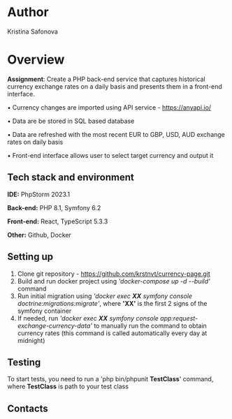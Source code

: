 # Author

Kristina Safonova


# Overview

**Assignment**:
Create a PHP back-end service that captures historical currency exchange rates on a daily basis and presents them in a front-end interface.

• Currency changes are imported using API service - https://anyapi.io/

• Data are be stored in SQL based database

• Data are refreshed with the most recent EUR to GBP, USD, AUD exchange
rates on daily basis

• Front-end interface allows user to select target currency and output it


## Tech stack and environment


**IDE:** PhpStorm 2023.1

**Back-end:** PHP 8.1, Symfony 6.2

**Front-end:** React, TypeScript 5.3.3

**Other:** Github, Docker


## Setting up

1. Clone git repository - https://github.com/krstnvt/currency-page.git
2. Build and run docker project using _'docker-compose up -d --build'_ command
3. Run initial migration using _'docker exec **XX** symfony console doctrine:migrations:migrate'_, where **'XX'** is the first 2 signs of the symfony container
4. If needed, run _'docker exec **XX** symfony console app:request-exchange-currency-data'_ to manually run the command to obtain currency rates (this command is called automatically every day at midnight)


## Testing

To start tests, you need to run a 'php bin/phpunit **TestClass**' command, where **TestClass** is path to your test class


## Contacts

